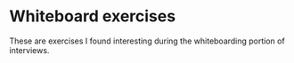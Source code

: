 Whiteboard exercises
=======

These are exercises I found interesting during the whiteboarding portion of interviews.
